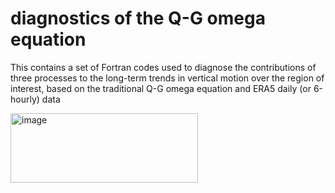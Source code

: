 # diagnostics of the Q-G omega equation
This contains a set of Fortran codes used to diagnose the contributions of three processes to the long-term trends in vertical motion over the region of interest, based on the traditional Q-G omega equation and ERA5 daily (or 6-hourly) data




<img width="300" height="111" alt="image" src="https://github.com/user-attachments/assets/e3d041b0-0da5-4e67-8541-591c9038d7de" />

